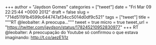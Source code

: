 
+++
author = "Jaydson Gomes"
categories = ["tweet"]
date = "Fri Mar 09 22:25:44 +0000 2012"
draft = false
slug = "714d51191b4599c644747af34cc5014d0df9c521"
tags = ["tweet"]
title = """RT @leobalter: A preocupa..."""
tweet = true
micro = true
tweet_url = "https://twitter.com/jaydson/status/178245210952830977"
+++
RT @leobalter: A preocupação do Youtube só confirmou o que estava imaginando: http://t.co/aezE1i1z
